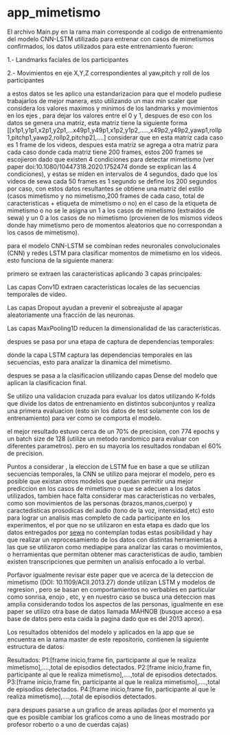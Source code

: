 # app_mimetismo

El archivo Main.py en la rama main corresponde al codigo de entrenamiento del modelo CNN-LSTM utilizado para entrenar con casos de mimetismos confirmados, los datos utilizados para este entrenamiento fueron:

1.- Landmarks faciales de los participantes

2.- Movimientos en eje X,Y,Z correspondientes al yaw,pitch y roll de los participantes

a estos datos se les aplico una estandarizacion para que el modelo pudiese trabajarlos de mejor manera, esto utilizando un max min scaler que considera los valores maximos y minimos de los landmarks y movimientos en los ejes , para dejar los valores entre el 0 y 1, despues de eso con los datos se genera una matriz, esta matriz tiene la siguiente forma [[x1p1,y1p1,x2p1,y2p1,...x49p1,y49p1,x1p2,y1p2,.....,x49p2,y49p2,yawp1,rollp1,pitchp1,yawp2,rollp2,pitchp2],....] considerar que en esta matriz cada caso es 1 frame de los videos, despues esta matriz se agrega a otra matriz para cada caso donde cada matriz tiene 200 frames, estos 200 frames se escojieron dado que existen 4 condiciones para detectar mimetismo (ver paper doi:10.1080/10447318.2020.1752474 donde se explican las 4 condiciones), y estas se miden en intervalos de 4 segundos, dado que los videos de sewa cada 50 frames es 1 segundo se define los 200 segundos por caso, con estos datos resultantes se obtiene una matriz del estilo (casos mimetismo y no mimetismo,200 frames de cada caso, total de caracteristicas + etiqueta de mimetismo o no) en el caso de la etiqueta de mimetismo o no se le asigna un 1 a los casos de mimetismo (extraidos de sewa) y un 0 a los casos de no mimetismo (provienen de los mismos videos donde hay mimetismo pero de momentos aleatorios que no correspondan a los casos de mimetismo).

para el modelo CNN-LSTM se combinan redes neuronales convolucionales (CNN) y redes LSTM para clasificar momentos de mimetismo en los videos. esto funciona de la siguiente manera:

primero se extraen las caracteristicas aplicando 3 capas principales:

Las capas Conv1D extraen características locales de las secuencias temporales de video.

Las capas Dropout ayudan a prevenir el sobreajuste al apagar aleatoriamente una fracción de las neuronas.

Las capas MaxPooling1D reducen la dimensionalidad de las características.

despues se pasa por una etapa de captura de dependencias temporales:

donde la capa LSTM captura las dependencias temporales en las secuencias, esto para analizar la dinamica del mimetismo.

despues se pasa a la clasificacion utilizando capas Dense del modelo que aplican la clasificacion final.


Se utilizo una validacion cruzada para evaluar los datos utilizando K-folds que divide los datos de entrenamiento en distintos subconjuntos y realiza una primera evaluacion (esto sin los datos de test solamente con los de entrenamiento) para ver como se comporta el modelo.

el mejor resultado estuvo cerca de un 70% de precision, con 774 epochs y un batch size de 128 (utilize un metodo randomico para evaluar con diferentes parametros). pero en su mayoria los resultados rondaban el 60% de precision.


Puntos a considerar , la eleccion de LSTM fue en base a que se utilizan secuencias temporales, la CNN se utilizo para mejorar el modelo, pero es posible que existan otros modelos que puedan permitir una mejor prediccion en los casos de mimetismo o que se adecuen a los datos utilizados, tambien hace falta considerar mas caracteristicas no verbales, como son movimientos de las personas (brazos,manos,cuerpo) y caractedisticas prosodicas del audio (tono de la voz, intensidad,etc) esto para lograr un analisis mas completo de cada participante en los experimentos, el por que no se utilizaron en esta etapa es dado que los datos entregados por [sewa](https://db.sewaproject.eu) no contemplan todas estas posibilidad y hay que realizar un reprocesamiento de los datos con distintas herramientas a las que se utilizaron como mediapipe para analizar las caras o movimientos, o herramientas que permitan obtener mas caracteristicas de audio, tambien existen transcripciones que permiten un analisis enfocado a lo verbal.

Porfavor igualmente revisar este paper que ve acerca de la deteccion de mimetismo (DOI: 10.1109/ACII.2013.27) donde utilizan LSTM y modelos de regresion , pero se basan en comportamientos no verbables en particular como sonrisa, enojo , etc, y en nuestro caso se busca una deteccion mas amplia considerando todos los aspectos de las personas, igualmente en ese paper se utilizo otra base de datos llamada MAHNOB (busque acceso a esa base de datos pero esta caida la pagina dado que es del 2013 aprox).

Los resultados obtenidos del modelo y aplicados en la app que se encuentra en la rama master de este repositorio, contienen la siguiente estructura de datos:

Resultados:
P1:[frame inicio,frame fin, participante al que le realiza mimetismo],....,total de episodios detectados.
P2:[frame inicio,frame fin, participante al que le realiza mimetismo],....,total de episodios detectados.
P3:[frame inicio,frame fin, participante al que le realiza mimetismo],....,total de episodios detectados.
P4:[frame inicio,frame fin, participante al que le realiza mimetismo],....,total de episodios detectados.

para despues pasarse a un grafico de areas apiladas (por el momento ya que es posible cambiar los graficos como a uno de lineas mostrado por profesor roberto o a uno de cuerdas cajas)

